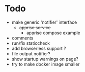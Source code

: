 # Todo
- make generic 'notifier' interface
    - ~~apprise service~~
        - apprise compose example
- comments
- run/fix staticcheck
- add browserless support ?
- file output notifier?
- show startup warnings on page?
- try to make docker image smaller